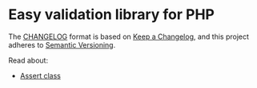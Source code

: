# Easy validation library for PHP
The [CHANGELOG](CHANGELOG.md) format is based on [Keep a Changelog](https://keepachangelog.com/en/1.0.0/),
and this project adheres to [Semantic Versioning](https://semver.org/spec/v2.0.0.html).

Read about:
 - [Assert class](doc/assert.md)